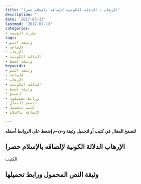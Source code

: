 ```yaml
---
title: "الإرهاب – الدلالة الكونية لإلصاقه بالإسلام حصرا"
description: ''
date: '2017-07-13'
lastmod: '2017-07-13'
categories:
- نظرية القيمة
tags:
- وثيقة النص
- لإلصاقه
- الإرهاب
- الدلالة الكونية
- وثيقة إضغط
keywords:
- وثيقة النص
- لإلصاقه
- الإرهاب
- الدلالة الكونية
- وثيقة إضغط
- لتصفح
- ورابط تحميلها
- لتصفح المقال
- كتيب لتحميل
- لإلصاقه بالإسلام

---
```

**لتصفح المقال في كتيب أو لتحميل وثيقة و-ن-م إضغط على الروابط أسفله**

## **الإرهاب الدلالة الكونية لإلصاقه بالإسلام حصرا**

الكتيب

## وثيقة النص المحمول ورابط تحميلها

###